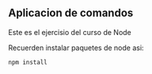 ## Aplicacion de comandos

Este es el ejercisio del curso de Node

Recuerden instalar paquetes de node asi:

```
npm install
```